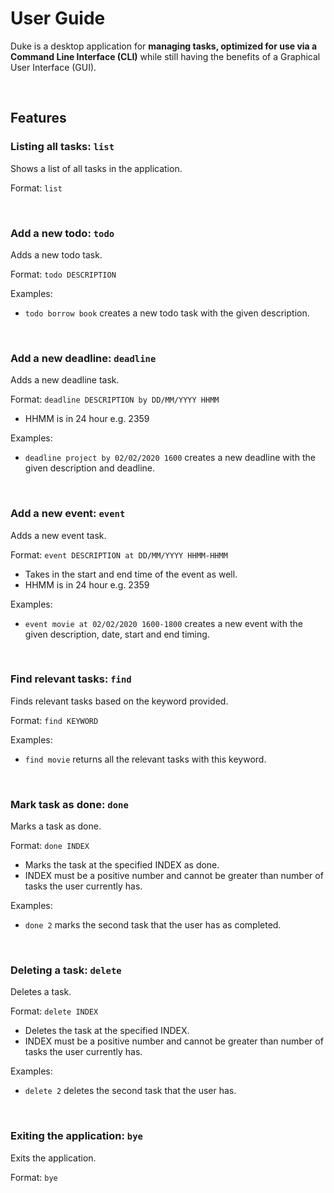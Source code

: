 # User Guide
Duke is a desktop application for **managing tasks, optimized for use
via a Command Line Interface (CLI)** while still having the benefits
of a Graphical User Interface (GUI).

<br />

## Features
### Listing all tasks: `list`
Shows a list of all tasks in the application.

Format: `list`

<br />

### Add a new todo: `todo`
Adds a new todo task.

Format: `todo DESCRIPTION`

Examples:
* `todo borrow book` creates a new todo task with the given
description.

<br />

### Add a new deadline: `deadline`
Adds a new deadline task.

Format: `deadline DESCRIPTION by DD/MM/YYYY HHMM`
* HHMM is in 24 hour e.g. 2359

Examples:
* `deadline project by 02/02/2020 1600` creates a new deadline with
the given description and deadline.

<br />

### Add a new event: `event`
Adds a new event task.

Format: `event DESCRIPTION at DD/MM/YYYY HHMM-HHMM`
* Takes in the start and end time of the event as well.
* HHMM is in 24 hour e.g. 2359

Examples:
* `event movie at 02/02/2020 1600-1800` creates a new event with
the given description, date, start and end timing.

<br />

### Find relevant tasks: `find`
Finds relevant tasks based on the keyword provided.

Format: `find KEYWORD`

Examples:
* `find movie` returns all the relevant tasks with this keyword.

<br />

### Mark task as done: `done`
Marks a task as done.

Format: `done INDEX`
* Marks the task at the specified INDEX as done.
* INDEX must be a positive number and cannot be greater than number
of tasks the user currently has.

Examples:
* `done 2` marks the second task that the user has as completed.

<br />

### Deleting a task: `delete`
Deletes a task.

Format: `delete INDEX`
* Deletes the task at the specified INDEX.
* INDEX must be a positive number and cannot be greater than number
of tasks the user currently has.

Examples:
* `delete 2` deletes the second task that the user has.

<br />

### Exiting the application: `bye`
Exits the application.

Format: `bye`

<br />
